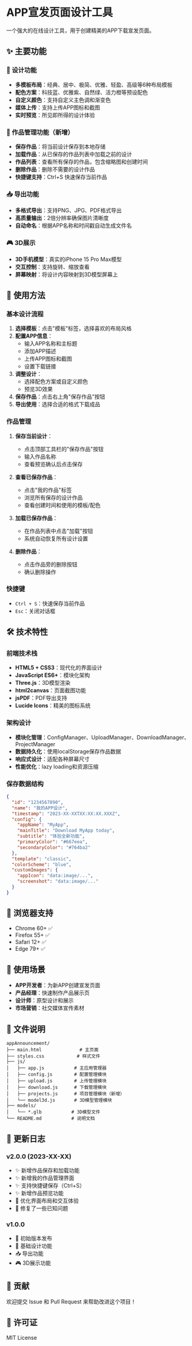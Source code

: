 # APP宣发页面设计工具

一个强大的在线设计工具，用于创建精美的APP下载宣发页面。

## ✨ 主要功能

### 🎨 设计功能
- **多模板布局**：经典、居中、极简、优雅、轻盈、高级等6种布局模板
- **配色方案**：科技蓝、优雅紫、自然绿、活力橙等预设配色
- **自定义颜色**：支持自定义主色调和渐变色
- **媒体上传**：支持上传APP图标和截图
- **实时预览**：所见即所得的设计体验

### 💾 作品管理功能（新增）
- **保存作品**：将当前设计保存到本地存储
- **加载作品**：从已保存的作品列表中加载之前的设计
- **作品列表**：查看所有保存的作品，包含缩略图和创建时间
- **删除作品**：删除不需要的设计作品
- **快捷键支持**：Ctrl+S 快速保存当前作品

### 📥 导出功能
- **多格式导出**：支持PNG、JPG、PDF格式导出
- **高质量输出**：2倍分辨率确保图片清晰度
- **自动命名**：根据APP名称和时间戳自动生成文件名

### 🎮 3D展示
- **3D手机模型**：真实的iPhone 15 Pro Max模型
- **交互控制**：支持旋转、缩放查看
- **屏幕映射**：将设计内容映射到3D模型屏幕上

## 🚀 使用方法

### 基本设计流程
1. **选择模板**：点击"模板"标签，选择喜欢的布局风格
2. **配置APP信息**：
   - 输入APP名称和主标题
   - 添加APP描述
   - 上传APP图标和截图
   - 设置下载链接
3. **调整设计**：
   - 选择配色方案或自定义颜色
   - 预览3D效果
4. **保存作品**：点击右上角"保存作品"按钮
5. **导出使用**：选择合适的格式下载成品

### 作品管理
1. **保存当前设计**：
   - 点击顶部工具栏的"保存作品"按钮
   - 输入作品名称
   - 查看预览确认后点击保存
   
2. **查看已保存作品**：
   - 点击"我的作品"标签
   - 浏览所有保存的设计作品
   - 查看创建时间和使用的模板/配色
   
3. **加载已保存作品**：
   - 在作品列表中点击"加载"按钮
   - 系统自动恢复所有设计设置
   
4. **删除作品**：
   - 点击作品旁的删除按钮
   - 确认删除操作

### 快捷键
- `Ctrl + S`：快速保存当前作品
- `Esc`：关闭对话框

## 🛠️ 技术特性

### 前端技术栈
- **HTML5 + CSS3**：现代化的界面设计
- **JavaScript ES6+**：模块化架构
- **Three.js**：3D模型渲染
- **html2canvas**：页面截图功能
- **jsPDF**：PDF导出支持
- **Lucide Icons**：精美的图标系统

### 架构设计
- **模块化管理**：ConfigManager、UploadManager、DownloadManager、ProjectManager
- **数据持久化**：使用localStorage保存作品数据
- **响应式设计**：适配各种屏幕尺寸
- **性能优化**：lazy loading和资源压缩

### 保存数据结构
```json
{
  "id": "1234567890",
  "name": "我的APP设计",
  "timestamp": "2023-XX-XXTXX:XX:XX.XXXZ",
  "config": {
    "appName": "MyApp",
    "mainTitle": "Download MyApp today",
    "subtitle": "体验全新功能",
    "primaryColor": "#667eea",
    "secondaryColor": "#764ba2"
  },
  "template": "classic",
  "colorScheme": "blue",
  "customImages": {
    "appIcon": "data:image/...",
    "screenshot": "data:image/..."
  }
}
```

## 📱 浏览器支持

- Chrome 60+ ✅
- Firefox 55+ ✅
- Safari 12+ ✅
- Edge 79+ ✅

## 🎯 使用场景

- **APP开发者**：为新APP创建宣发页面
- **产品经理**：快速制作产品展示页
- **设计师**：原型设计和展示
- **市场营销**：社交媒体宣传素材

## 📄 文件说明

```
appAnnouncement/
├── main.html              # 主页面
├── styles.css            # 样式文件
├── js/
│   ├── app.js           # 主应用管理器
│   ├── config.js        # 配置管理模块
│   ├── upload.js        # 上传管理模块
│   ├── download.js      # 下载管理模块
│   ├── projects.js      # 项目管理模块（新增）
│   └── model3d.js       # 3D模型管理模块
├── models/
│   └── *.glb           # 3D模型文件
└── README.md           # 说明文档
```

## 🔄 更新日志

### v2.0.0 (2023-XX-XX)
- ✨ 新增作品保存和加载功能
- ✨ 新增我的作品管理界面
- ✨ 支持快捷键保存（Ctrl+S）
- ✨ 新增作品预览功能
- 🎨 优化界面布局和交互体验
- 🐛 修复了一些已知问题

### v1.0.0
- 🎉 初始版本发布
- 🎨 基础设计功能
- 📥 导出功能
- 🎮 3D展示功能

## 🤝 贡献

欢迎提交 Issue 和 Pull Request 来帮助改进这个项目！

## 📝 许可证

MIT License